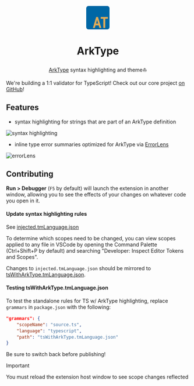 <div align="center">
  <img src="/ark/dark/icon.png" height="64px" />
  <h1>ArkType</h1>
</div>
<div align="center">

[ArkType](https://arktype.io) syntax highlighting and theme⛵

</div>

We're building a 1:1 validator for TypeScript! Check out our core project [on GitHub](https://github.com/arktypeio/arktype)!

## Features

- syntax highlighting for strings that are part of an ArkType definition

![syntax highlighting](https://github.com/arktypeio/arktype/tree/main/ark/extension/highlighting.png)

- inline type error summaries optimized for ArkType via [ErrorLens](https://github.com/usernamehw/vscode-error-lens)

![errorLens](https://github.com/arktypeio/arktype/tree/main/ark/extension/errorLens.png)

## Contributing

**Run > Debugger** (`F5` by default) will launch the extension in another window, allowing you to see the effects of your changes on whatever code you open in it.

#### Update syntax highlighting rules

See [injected.tmLanguage.json](/ark/extension/injected.tmLanguage.json)

To determine which scopes need to be changed, you can view scopes applied to any file in VSCode by opening the Command Palette (Ctrl+Shift+P by default) and searching "Developer: Inspect Editor Tokens and Scopes".

Changes to `injected.tmLanguage.json` should be mirrored to [tsWithArkType.tmLanguage.json](./tsWithArkType.tmLanguage.json).

#### Testing tsWithArkType.tmLanguage.json

To test the standalone rules for TS w/ ArkType highlighting, replace `grammars` in `package.json` with the following:

```json
"grammars": {
	"scopeName": "source.ts",
	"language": "typescript",
	"path": "tsWithArkType.tmLanguage.json"
}
```

Be sure to switch back before publishing!

> [!IMPORTANT]  
> You must reload the extension host window to see scope changes reflected
